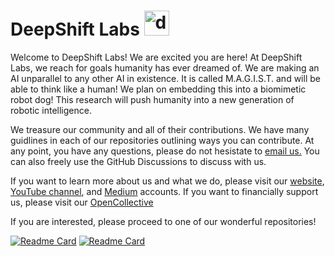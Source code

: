 # DeepShift Labs <img src="https://user-images.githubusercontent.com/85193239/172015138-b2a44e31-63a9-42d6-a4fa-d4a38acef045.svg" alt="drawing" width="40"/>

Welcome to DeepShift Labs! We are excited you are here! At DeepShift Labs, we reach for goals humanity has ever dreamed of. 
We are making an AI unparallel to any other AI in existence. It is called M.A.G.I.S.T. and will be able to think like a human! We plan on embedding this into a biomimetic robot dog! This research will push humanity into a new generation of robotic intelligence. 

We treasure our community and all of their contributions. We have many guidlines in each of our repositories outlining ways you can contribute. At any point, you have any questions, please do not hesistate to [email us.](deepshiftlabs@outlook.com) You can also freely use the GitHub Discussions to discuss with us. 

If you want to learn more about us and what we do, please visit our [website](deepshift.dev), [YouTube channel](https://www.youtube.com/channel/UC6nu2aGbAEX3yy5b0W9GBIg), and [Medium](https://deepshiftlabs.medium.com/) accounts. If you want to financially support us, please visit our [OpenCollective](https://opencollective.com/deepshift-labs)

If you are interested, please proceed to one of our wonderful repositories!

[![Readme Card](https://github-readme-stats.vercel.app/api/pin/?username=DeepShift-Labs&repo=MAGIST-Algorithm)](https://github.com/anuraghazra/github-readme-stats)
[![Readme Card](https://github-readme-stats.vercel.app/api/pin/?username=DeepShift-Labs&repo=Project-Zeta)](https://github.com/anuraghazra/github-readme-stats)
<!--

**Here are some ideas to get you started:**

🙋‍♀️ A short introduction - what is your organization all about?
🌈 Contribution guidelines - how can the community get involved?
👩‍💻 Useful resources - where can the community find your docs? Is there anything else the community should know?
🍿 Fun facts - what does your team eat for breakfast?
🧙 Remember, you can do mighty things with the power of [Markdown](https://docs.github.com/github/writing-on-github/getting-started-with-writing-and-formatting-on-github/basic-writing-and-formatting-syntax)
-->
